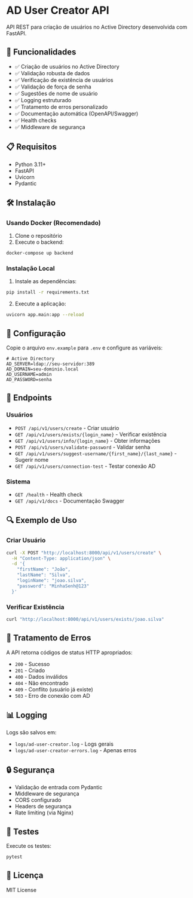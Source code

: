 # AD User Creator API

API REST para criação de usuários no Active Directory desenvolvida com FastAPI.

## 🚀 Funcionalidades

- ✅ Criação de usuários no Active Directory
- ✅ Validação robusta de dados
- ✅ Verificação de existência de usuários
- ✅ Validação de força de senha
- ✅ Sugestões de nome de usuário
- ✅ Logging estruturado
- ✅ Tratamento de erros personalizado
- ✅ Documentação automática (OpenAPI/Swagger)
- ✅ Health checks
- ✅ Middleware de segurança

## 📋 Requisitos

- Python 3.11+
- FastAPI
- Uvicorn
- Pydantic

## 🛠️ Instalação

### Usando Docker (Recomendado)

1. Clone o repositório
2. Execute o backend:
```bash
docker-compose up backend
```

### Instalação Local

1. Instale as dependências:
```bash
pip install -r requirements.txt
```

2. Execute a aplicação:
```bash
uvicorn app.main:app --reload
```

## 🔧 Configuração

Copie o arquivo `env.example` para `.env` e configure as variáveis:

```env
# Active Directory
AD_SERVER=ldap://seu-servidor:389
AD_DOMAIN=seu-dominio.local
AD_USERNAME=admin
AD_PASSWORD=senha
```

## 📡 Endpoints

### Usuários

- `POST /api/v1/users/create` - Criar usuário
- `GET /api/v1/users/exists/{login_name}` - Verificar existência
- `GET /api/v1/users/info/{login_name}` - Obter informações
- `POST /api/v1/users/validate-password` - Validar senha
- `GET /api/v1/users/suggest-username/{first_name}/{last_name}` - Sugerir nome
- `GET /api/v1/users/connection-test` - Testar conexão AD

### Sistema

- `GET /health` - Health check
- `GET /api/v1/docs` - Documentação Swagger

## 🔍 Exemplo de Uso

### Criar Usuário

```bash
curl -X POST "http://localhost:8000/api/v1/users/create" \
  -H "Content-Type: application/json" \
  -d '{
    "firstName": "João",
    "lastName": "Silva",
    "loginName": "joao.silva",
    "password": "MinhaSenh@123"
  }'
```

### Verificar Existência

```bash
curl "http://localhost:8000/api/v1/users/exists/joao.silva"
```

## 🚨 Tratamento de Erros

A API retorna códigos de status HTTP apropriados:

- `200` - Sucesso
- `201` - Criado
- `400` - Dados inválidos
- `404` - Não encontrado
- `409` - Conflito (usuário já existe)
- `503` - Erro de conexão com AD

## 📊 Logging

Logs são salvos em:
- `logs/ad-user-creator.log` - Logs gerais
- `logs/ad-user-creator-errors.log` - Apenas erros

## 🔒 Segurança

- Validação de entrada com Pydantic
- Middleware de segurança
- CORS configurado
- Headers de segurança
- Rate limiting (via Nginx)

## 🧪 Testes

Execute os testes:

```bash
pytest
```

## 📄 Licença

MIT License 